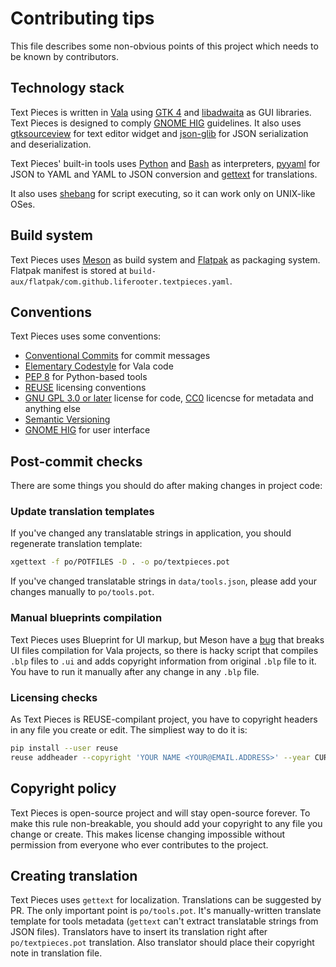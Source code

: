 <!--
SPDX-FileCopyrightText: 2022 Gleb Smirnov <glebsmirnov0708@gmail.com>

SPDX-License-Identifier: CC0-1.0
-->

# Contributing tips

This file describes some non-obvious points of this project which needs to be known by contributors.

## Technology stack

Text Pieces is written in [Vala](https://wiki.gnome.org/Projects/Vala) using [GTK 4](https://gtk.org) and [libadwaita](https://gitlab.gnome.org/GNOME/libadwaita/) as GUI libraries. Text Pieces is designed to comply [GNOME HIG](https://developer.gnome.org/hig) guidelines. It also uses [gtksourceview](https://gitlab.gnome.org/GNOME/gtksourceview) for text editor widget and [json-glib](https://gitlab.gnome.org/GNOME/json-glib/) for JSON serialization and deserialization.

Text Pieces' built-in tools uses [Python](https://www.python.org/) and [Bash](https://www.gnu.org/software/bash/) as interpreters, [pyyaml](https://pyyaml.org/) for JSON to YAML and YAML to JSON conversion and [gettext](https://www.gnu.org/software/gettext/) for translations.

It also uses [shebang](https://wikipedia.org/en/Shebang_(Unix)) for script executing, so it can work only on UNIX-like OSes.

## Build system

Text Pieces uses [Meson](https://mesonbuild.com) as build system and [Flatpak](https://flatpak.org) as packaging system. Flatpak manifest is stored at `build-aux/flatpak/com.github.liferooter.textpieces.yaml`.

## Conventions

Text Pieces uses some conventions:
- [Conventional Commits](https://www.conventionalcommits.org/en/v1.0.0/) for commit messages
- [Elementary Codestyle](https://docs.elementary.io/develop/writing-apps/code-style) for Vala code
- [PEP 8](https://peps.python.org/pep-0008/) for Python-based tools
- [REUSE](https://reuse.software/) licensing conventions
- [GNU GPL 3.0 or later](https://www.gnu.org/licenses/gpl-3.0.en.html) license for code, [CC0](https://creativecommons.org/share-your-work/public-domain/cc0) licencse for metadata and anything else
- [Semantic Versioning](https://semver.org/)
- [GNOME HIG](https://developer.gnome.org/hig) for user interface

## Post-commit checks

There are some things you should do after making changes in project code:

### Update translation templates

If you've changed any translatable strings in application, you should regenerate translation template:

```bash
xgettext -f po/POTFILES -D . -o po/textpieces.pot
```

If you've changed translatable strings in `data/tools.json`, please add your changes manually to `po/tools.pot`.

### Manual blueprints compilation

Text Pieces uses Blueprint for UI markup, but Meson have a [bug](https://gitlab.gnome.org/jwestman/blueprint-compiler/-/issues/18) that breaks UI files compilation for Vala projects, so there is hacky script that compiles `.blp` files to `.ui` and adds copyright information from original `.blp` file to it. You have to run it manually after any change in any `.blp` file.

### Licensing checks

As Text Pieces is REUSE-compilant project, you have to copyright headers in any file you create or edit. The simpliest way to do it is:

```bash
pip install --user reuse
reuse addheader --copyright 'YOUR NAME <YOUR@EMAIL.ADDRESS>' --year CURRENT_YEAR LICENSE_NAME FILE_NAME
```

## Copyright policy

Text Pieces is open-source project and will stay open-source forever. To make this rule non-breakable, you should add your copyright to any file you change or create. This makes license changing impossible without permission from everyone who ever contributes to the project.

## Creating translation

Text Pieces uses `gettext` for localization. Translations can be suggested by PR. The only important point is `po/tools.pot`. It's manually-written translate template for tools metadata (`gettext` can't extract translatable strings from JSON files). Translators have to insert its translation right after `po/textpieces.pot` translation. Also translator should place their copyright note in translation file.
